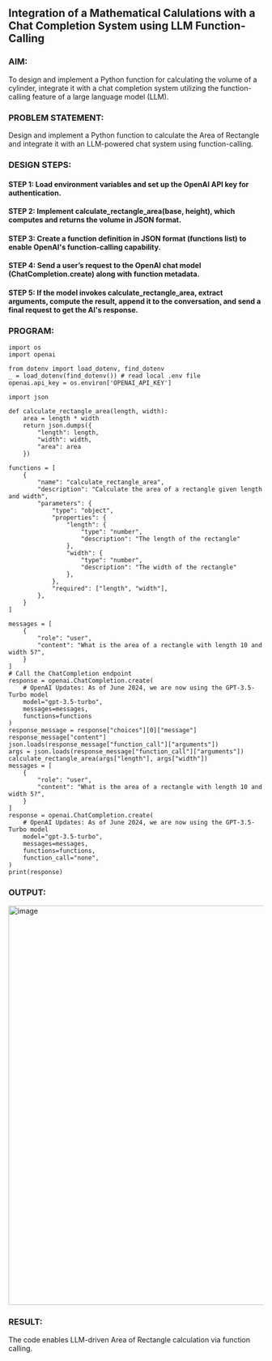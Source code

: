 ## Integration of a Mathematical Calulations with a Chat Completion System using LLM Function-Calling

### AIM:
To design and implement a Python function for calculating the volume of a cylinder, integrate it with a chat completion system utilizing the function-calling feature of a large language model (LLM).

### PROBLEM STATEMENT: 
Design and implement a Python function to calculate the Area of Rectangle and integrate it with an LLM-powered chat system using function-calling. 

### DESIGN STEPS:

#### STEP 1: Load environment variables and set up the OpenAI API key for authentication.

#### STEP 2: Implement calculate_rectangle_area(base, height), which computes and returns the volume in JSON format.

#### STEP 3: Create a function definition in JSON format (functions list) to enable OpenAI's function-calling capability.

#### STEP 4: Send a user’s request to the OpenAI chat model (ChatCompletion.create) along with function metadata.

#### STEP 5:  If the model invokes calculate_rectangle_area, extract arguments, compute the result, append it to the conversation, and send a final request to get the AI's response.

### PROGRAM:
```
import os
import openai

from dotenv import load_dotenv, find_dotenv
_ = load_dotenv(find_dotenv()) # read local .env file
openai.api_key = os.environ['OPENAI_API_KEY']

import json

def calculate_rectangle_area(length, width):
    area = length * width
    return json.dumps({
        "length": length,
        "width": width,
        "area": area
    })

functions = [
    {
        "name": "calculate_rectangle_area",
        "description": "Calculate the area of a rectangle given length and width",
        "parameters": {
            "type": "object",
            "properties": {
                "length": {
                    "type": "number",
                    "description": "The length of the rectangle"
                },
                "width": {
                    "type": "number",
                    "description": "The width of the rectangle"
                },
            },
            "required": ["length", "width"],
        },
    }
]

messages = [
    {
        "role": "user",
        "content": "What is the area of a rectangle with length 10 and width 5?",
    }
]
# Call the ChatCompletion endpoint
response = openai.ChatCompletion.create(
    # OpenAI Updates: As of June 2024, we are now using the GPT-3.5-Turbo model
    model="gpt-3.5-turbo",
    messages=messages,
    functions=functions
)
response_message = response["choices"][0]["message"]
response_message["content"]
json.loads(response_message["function_call"]["arguments"])
args = json.loads(response_message["function_call"]["arguments"])
calculate_rectangle_area(args["length"], args["width"])
messages = [
    {
        "role": "user",
        "content": "What is the area of a rectangle with length 10 and width 5?",
    }
]
response = openai.ChatCompletion.create(
    # OpenAI Updates: As of June 2024, we are now using the GPT-3.5-Turbo model
    model="gpt-3.5-turbo",
    messages=messages,
    functions=functions,
    function_call="none",
)
print(response)
```

### OUTPUT:

<img width="1078" height="789" alt="image" src="https://github.com/user-attachments/assets/2d1dbd4d-54ee-4316-ad01-3fa21a742616" />

### RESULT: 
The code enables LLM-driven Area of Rectangle calculation via function calling.
